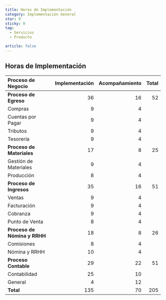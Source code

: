 ```yaml
---
title: Horas de Implementación 
category: Implementación General
star: 9
sticky: 9
tag:
  - Servicios
  - Producto

article: false
---
```


## Horas de Implementación 

Proceso de Negocio | Implementación | Acompañamiento | Total
:-- | --: | --: | --:
**Proceso de Egreso** | 36 | 16 | 52 
    Compras | 9 | 4 |  
    Cuentas por Pagar | 9 | 4 |  
    Tributos | 9 | 4 |  
    Tesorería | 9 | 4 |  
**Proceso de Materiales** | 17 | 8 | 25
    Gestión de Materiales | 9 | 4 |  
    Producción | 8 | 4 |  
**Proceso de Ingresos** | 35 | 16 | 51
    Ventas | 9 | 4 |  
    Facturación | 9 | 4 |  
    Cobranza | 9 | 4 |  
    Punto de Venta | 8 | 4 |  
**Proceso de Nómina y RRHH** | 18 | 8 | 26
    Comisiones | 8 | 4 |  
    Nómina y RRHH | 10 | 4 |  
**Proceso Contable** | 29 | 22 | 51
    Contabilidad | 25 | 10 |  
    General | 4 | 12 |  
**Total** | 135 | 70 | 205
